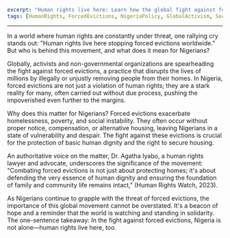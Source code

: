```yaml
excerpt: "Human rights live here: Learn how the global fight against forced evictions impacts Nigerians."
tags: [HumanRights, ForcedEvictions, NigeriaPolicy, GlobalActivism, SocialJustice]
```

---

In a world where human rights are constantly under threat, one rallying cry stands out: "Human rights live here stopping forced evictions worldwide." But who is behind this movement, and what does it mean for Nigerians?

Globally, activists and non-governmental organizations are spearheading the fight against forced evictions, a practice that disrupts the lives of millions by illegally or unjustly removing people from their homes. In Nigeria, forced evictions are not just a violation of human rights; they are a stark reality for many, often carried out without due process, pushing the impoverished even further to the margins.

Why does this matter for Nigerians? Forced evictions exacerbate homelessness, poverty, and social instability. They often occur without proper notice, compensation, or alternative housing, leaving Nigerians in a state of vulnerability and despair. The fight against these evictions is crucial for the protection of basic human dignity and the right to secure housing.

An authoritative voice on the matter, Dr. Agatha Iyabo, a human rights lawyer and advocate, underscores the significance of the movement: "Combating forced evictions is not just about protecting homes; it's about defending the very essence of human dignity and ensuring the foundation of family and community life remains intact," (Human Rights Watch, 2023).

As Nigerians continue to grapple with the threat of forced evictions, the importance of this global movement cannot be overstated. It's a beacon of hope and a reminder that the world is watching and standing in solidarity. The one-sentence takeaway: In the fight against forced evictions, Nigeria is not alone—human rights live here, too.